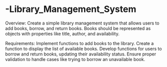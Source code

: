 # -Library_Management_System

Overview:
Create a simple library management system that allows users to add books, borrow, and return books. Books should be represented as objects with properties like title, author, and availability.

Requirements:
Implement functions to add books to the library.
Create a function to display the list of available books.
Develop functions for users to borrow and return books, updating their availability status.
Ensure proper validation to handle cases like trying to borrow an unavailable book.
 
